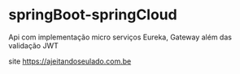 # springBoot-springCloud
Api com implementação micro serviços Eureka, Gateway além das validação JWT

site
https://ajeitandoseulado.com.be
